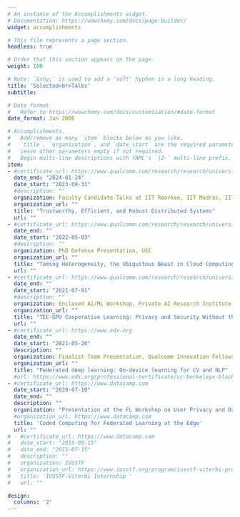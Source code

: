 ```yaml
---
# An instance of the Accomplishments widget.
# Documentation: https://wowchemy.com/docs/page-builder/
widget: accomplishments

# This file represents a page section.
headless: true

# Order that this section appears on the page.
weight: 100

# Note: `&shy;` is used to add a 'soft' hyphen in a long heading.
title: 'Selected<br>Talks'
subtitle: 

# Date format
#   Refer to https://wowchemy.com/docs/customization/#date-format
date_format: Jan 2006

# Accomplishments.
#   Add/remove as many `item` blocks below as you like.
#   `title`, `organization`, and `date_start` are the required parameters.
#   Leave other parameters empty if not required.
#   Begin multi-line descriptions with YAML's `|2-` multi-line prefix.
item:
- #certificate_url: https://www.qualcomm.com/research/research/university-relations/innovation-fellowship/winners
  date_end: "2024-01-24"
  date_start: "2023-08-31"
  #description: ""
  organization: Faculty Candidate Talks at IIT Roorkee, IIT Madras, IIT Kanpur, IIT Bombay, IIT Kharapur, IISc
  organization_url: ""
  title: "Trustworthy, Efficient, and Robust Distributed Systems" 
  url: ""
- #certificate_url: https://www.qualcomm.com/research/research/university-relations/innovation-fellowship/winners
  date_end: ""
  date_start: "2022-05-03"
  #description: ""
  organization: PhD Defense Presentation, USC
  organization_url: ""
  title: "Taming Heterogeneity, the Ubiquitous Beast in Cloud Computing and Decentralized Learning" 
  url: ""
- #certificate_url: https://www.qualcomm.com/research/research/university-relations/innovation-fellowship/winners
  date_end: ""
  date_start: "2021-07-01"
  #description: ""
  organization: Enclaved AI/ML Workshop, Private AI Research Institute
  organization_url: ""
  title: "TEE-GPU Cooperative Learning: Privacy and Security Without the Price" 
  url: ""
- #certificate_url: https://www.edx.org
  date_end: ""
  date_start: "2021-05-20"
  description: ""
  organization: Finalist Team Presentation, Qualcomm Innovation Fellowship
  organization_url: ""
  title: "Federated deep learning: On-device learning for CV and NLP"
  #url: https://www.edx.org/professional-certificate/uc-berkeleyx-blockchain-fundamentals
- #certificate_url: https://www.datacamp.com
  date_start: "2020-07-10"
  date_end: ""
  description: ""
  organization: "Presentation at the FL Workshop on User Privacy and Data Confidentiality, ICML"
  #organization_url: https://www.datacamp.com
  title: 'Coded Computing for Federated Learning at the Edge'
  url: ""
# - #certificate_url: https://www.datacamp.com
#   date_start: "2015-05-15"
#   date_end: "2015-07-15"
#   description: ""
#   organization: IUSSTF
#   organization_url: https://www.iusstf.org/program/iusstf-viterbi-program
#   title: 'IUSSTF-Viterbi Internship '
#   url: ""

design:
  columns: '2' 
---
```

